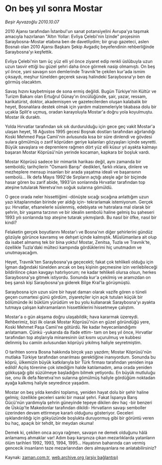 # On beş yıl sonra Mostar

*Beşir Ayvazoğlu 2010.10.07*

<td class="news-spot">
<p>2010 Ajansı tarafından İstanbul'un sanat potansiyelini Avrupa'ya taşımak amacıyla hazırlanan "Altın Yollar: Evliya Çelebi'nin İzinde" projesinin Saraybosna-Mostar etabına ben de davetliydim; bir grup gazeteci, aslen Bosnalı olan 2010 Ajansı Başkanı Şekip Avgadiç beyefendinin rehberliğinde Saraybosna'yı keşfettik.</p>
<p><p>Evliya Çelebi'nin tam üç yüz elli yıl önce ziyaret edip renkli üslûbuyla uzun uzun tasvir ettiği bu güzel şehri daha önce görmek nasip olmamıştı. On beş yıl önce, yani savaşın son demlerinde Travnik'te çekilen kur'ada ismim çıksaydı, meşhur tünelden geçerek savaş halindeki Saraybosna'yı ben de görmüş olacaktım.
<p>Savaş hızını kaybetmişse de sona ermiş değildi. Bugün Türkiye'nin Kültür ve Turizm Bakanı olan Ertuğrul Günay'ın öncülüğünde, şair, yazar, ressam, karikatürist, doktor, akademisyen ve gazetecilerden oluşan kalabalık bir heyet, Bosnalılara destek olmak için yardım malzemeleriyle tıkabasa dolu bir uçakla Split'e uçmuş, oradan karayoluyla Mostar'a doğru yola koyulmuştu. Mostar ilk duraktı.
<p> Yolda Hırvatlar tarafından sık sık durdurulduğu için gece geç vakit Mostar'a ulaşan heyet, 18 Ağustos 1995 gecesi Boşnak dostları tarafından ağırlandığı Koski Mehmed Paşa Camii'nin avlusunda kısa bir süre dinlendi ve gövdesi sulara gömülmüş o zarif köprüden geriye kalanları gözyaşları içinde seyretti. Büyük savaşlara ve depremlere rağmen dört yüz elli küsur yıl ayakta kalmayı başaran Mostar Köprüsü'nün yerinde kocaman, kapkara bir boşluk vardı.
<p>Mostar Köprüsü sadece bir mimarlık harikası değil, aynı zamanda bir semboldü; tarihçilerin "Osmanlı Barışı" dedikleri, farklı ırklara, dinlere ve mezheplere mensup insanları bir arada yaşatma ideali ve başarısının sembolü... İlk defa Mayıs 1992'de Sırpların açtığı ateşle ağır bir biçimde hasar gören bu zarif abide, 1993'ün sonlarında Hırvatlar tarafından top ateşine tutularak Neretva'nın soğuk sularına gömüldü.
<p>O gece orada neler hissettiğimi -dönüşte sıcağı sıcağına anlattığım uzun yazı kitaplarımdan birinde yer aldığı için- tekrarlamak istemiyorum. Gerçek şu: Hırvatlar, efsanelerle süslenmiş, edebiyata ve hatıralara mal olarak bir şehrin, bir yaşama tarzının ve bir idealin sembolü haline gelmiş bu şaheseri 1993 yılı sonlarında top ateşine tutarak yıkmışlardı. Bu nasıl bir öfke, nasıl bir kindi?
<p> Felaketin gerçek boyutlarını Mostar'ı ve Bosna'nın diğer şehirlerini gündüz gözüyle görünce kavramış ve dehşet içinde kalmıştık. Müslümanlara ait olup da isabet almamış tek bir bina yoktu! Mostar, Zenitsa, Tuzla ve Travnik'te, özellikle Tuzla'daki mülteci kampında gördüklerimi hiç unutmadım ve unutmayacağım.
<p>Heyet, Travnik'ten Saraybosna'ya geçecekti; fakat çok tehlikeli olduğu için İgman dağındaki tünelden ancak on beş kişinin geçmesine izin verilebileceği bildirilince çıkan kavgayı hatırlıyorum; ne kadar tehlikeli olursa olsun, herkes Saraybosna'ya gitmek istiyordu. Sonunda kur'a çekilmiş ve aramızdan on beş şanslı kişi Saraybosna'ya giderek Bilge Kral'la görüşmüştü.
<p>Saraybosna için uzun süre bir hayat damarı olarak vazife gören o tüneli geçen cumartesi günü gördüm, ziyaretçiler için açık tutulan küçük bir bölümünde iki büklüm yürüdüm ve bu yolu kullanarak Saraybosna'yı ayakta tutmaya çalışan kahramanların hissettiklerini hissetmeye çalıştım.
<p>Mostar'a o gün akşama doğru ulaşabildik; hava kararmak üzereydi. Rehberimiz, bizi ilk olarak Mostar Köprüsü'nün en güzel göründüğü yere, Koski Mehmet Paşa Camii'ne götürdü. Ne kadar heyecanlandığımı anlatamam. Çünkü -yukarıda da ifade ettim- tam on beş yıl önce, Hırvatlar tarafından top atışlarıyla minaresinin üst kısmı uçurulmuş ve kubbesi delinmiş bu camiin avlusundan köprüyü yıkılmış haliyle seyretmiştim.
<p>O tarihten sonra Bosna hakkında birçok yazı yazdım; Mostar Köprüsü'nün mutlaka Türkiye tarafından onarılması gerektiğine inanıyordum. Sonunda bu köprü, ülkemizin büyük katkılarıyla bir Türk firması tarafından yeniden inşa edildi! Açılış törenine çok istediğim halde katılamadım, ama orada yeniden gökkuşağı gibi süzülmeye başladığını bilmek yetiyordu. En büyük mutluluğu ise, onu ilk defa Neretva'nın sularına gömülmüş haliyle gördüğüm noktadan ayağa kalkmış haliyle seyredince yaşadım.
<p>Mostar on beş yılda kendini toplamış, yeniden hayat dolu bir şehir haline gelmiş; özellikle geceleri sanki bir masal şehri. Fakat İspanya Barış Gücü'nün yardımıyla şehrin güneyinde tepeye dikilen dev haç -bir benzeri de Üsküp'te Makedonlar tarafından dikildi- Hırvatların savaşı semboller üzerinden devam ettirmeye kararlı olduğunu gösteriyor. Geceleri ışıklandırıldığı için gökyüzünde boşlukta duruyormuş gibi bir görüntü veren bu haç, apaçık bir tehdit, bir meydan okuma!
<p>Demek ki, çekilen onca acıya rağmen, savaşın ne demek olduğunu hâlâ anlamamış ahmaklar var! Adım başı karşınıza çıkan mezarlıklarda yatanların ölüm tarihleri 1992, 1993, 1994, 1995... Hayatının baharında can vermiş gencecik insanların taze mezarlarından ders almayanlara ne anlatabilirsiniz? </p>
<a href="http://web.archive.org/web/20101130221736/mailto:b.ayvazoglu@zaman.com.tr">
</a></p></p></p></p></p></p></p></p></p></p></p></p></td>

Kaynak: [zaman.com.tr](http://zaman.com.tr/yazar.do?yazino=1036927), [web.archive.org (arşiv bağlantısı)](http://web.archive.org/web/20101130221736/http://zaman.com.tr/yazar.do?yazino=1036927)
